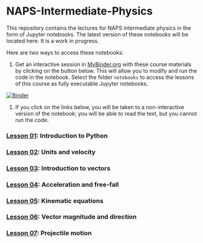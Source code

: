 # NAPS-Intermediate-Physics

This repository contains the lectures for NAPS intermediate physics in the form of Jupyter notebooks. The latest version of these notebooks will be located here. It is a work in progress.

Here are two ways to access these notebooks:

1.  Get an interactive session in [MyBinder.org](https://mybinder.org/) with these course materials by clicking on the button below. This will allow you to modify and run the code in the notebook. Select the folder `notebooks` to access the lessons of this course as fully executable Jupyter notebooks.

[![Binder](https://mybinder.org/badge_logo.svg)](https://mybinder.org/v2/gh/dcartin/NAPS-Intermediate-Physics/master)

1. If you click on the links below, you will be taken to a non-interactive version of the notebook; you will be able to read the text, but you cannot run the code.

### [Lesson 01](https://nbviewer.jupyter.org/github/dcartin/NAPS-Intermediate-Physics/blob/master/lessons/L01_Introduction_to_Python.ipynb): Introduction to Python
### [Lesson 02](https://nbviewer.jupyter.org/github/dcartin/NAPS-Intermediate-Physics/blob/master/lessons/L02_Units_and_velocity.ipynb): Units and velocity
### [Lesson 03](https://nbviewer.jupyter.org/github/dcartin/NAPS-Intermediate-Physics/blob/master/lessons/L03_Introduction_to_vectors.ipynb): Introduction to vectors
### [Lesson 04](https://nbviewer.jupyter.org/github/dcartin/NAPS-Intermediate-Physics/blob/master/lessons/L04_Acceleration_and_free-fall.ipynb): Acceleration and free-fall
### [Lesson 05](https://nbviewer.jupyter.org/github/dcartin/NAPS-Intermediate-Physics/blob/master/lessons/L05_Kinematic_equations.ipynb): Kinematic equations
### [Lesson 06](https://nbviewer.jupyter.org/github/dcartin/NAPS-Intermediate-Physics/blob/master/lessons/L06_Vector_magnitude_and_direction.ipynb): Vector magnitude and direction
### [Lesson 07](https://nbviewer.jupyter.org/github/dcartin/NAPS-Intermediate-Physics/blob/master/lessons/L07_Projectile_motion.ipynb): Projectile motion
